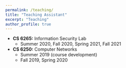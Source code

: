 ```yaml
---
permalink: /teaching/
title: "Teaching Assistant"
excerpt: "Teaching"
author_profile: true
---
```


* **CS 6265:** Information Security Lab
  * Summer 2020, Fall 2020, Spring 2021, Fall 2021
* **CS 6250:** Computer Networks
  * Summer 2019 (course development)
  * Fall 2019, Spring 2020
